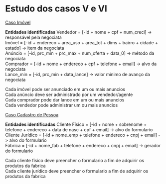 # Estudo dos casos V e VI

[Caso Imóvel](https://github.com/tmenegaz/db_dendezeiros/blob/master/assunto/casos.md#imóvel "Caso Imóvel")

**Entidades identificadas**
Vendedor = [-id + nome + cpf + num_creci] -> responsável pela negociata  
Imóvel = [-id + endereco + area_uso + area_tot + dims + bairro + cidade + estado] -> item da negociata  
Anúncio = [-id, prc_min + prc_max + num_oferta + data_0] -> método da negociata  
Comprador = [-id + nome + endereco + cpf + telefone + email] -> alvo da negociata  
Lance_min = [-id, prc_min + data_lance] -> valor minimo de avanço da negociata  

Cada imóvel pode ser anunciado em um ou mais anuncios  
Cada anúncio deve ser administrado por um vendedor/agente  
Cada comprador pode dar lance em um ou mais anuncios  
Cada vendedor pode administrar um ou mais anuncios  

[Caso Cadastro de Pessoa](https://github.com/tmenegaz/db_dendezeiros/blob/master/assunto/casos.md#cadastro-de-pessoa "Caso Cadastro de Pessoa")

**Entidades identificadas**
Cliente Físico = [-id + nome + sobrenome + telefone + endereco + data de nasc + cpf + email] -> alvo do formulario  
Cliente Jurídico = [-id + nome_emp + telefone + endereco + cnpj + email] -> alvo do formulario  
Fábrica = [-id + nome_fab + telefone + endereco + cnpj + email] -> gerador do formulario  

Cada cliente físico deve preencher o formulario a fim de adquirir os produtos da fabrica  
Cada cliente jurídico deve preencher o formulario a fim de adquirir os produtos da fabrica  
